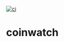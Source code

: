 [![ci](https://github.com/icydigital/coinwatch/workflows/ci/badge.svg)](https://github.com/icydigital/coinwatch/actions)

# coinwatch

<!--
APIs:
- CoinMarketCap
- Nomics
 -->
